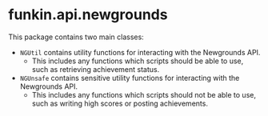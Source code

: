 # funkin.api.newgrounds

This package contains two main classes:
- `NGUtil` contains utility functions for interacting with the Newgrounds API.
  - This includes any functions which scripts should be able to use,
		such as retrieving achievement status.
- `NGUnsafe` contains sensitive utility functions for interacting with the Newgrounds API.
	- This includes any functions which scripts should not be able to use,
		such as writing high scores or posting achievements.
